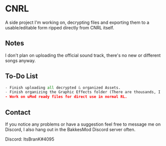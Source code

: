 # CNRL

A side project I'm working on, decrypting files and exporting them to a usable/editable form ripped directly from CNRL itself.

## Notes

I don't plan on uploading the official sound track, there's no new or different songs anyway.

## To-Do List

```python
- Finish uploading all decrypted & organized Assets.
- Finish organizing the Graphic Effects folder (There are thousands, I'm lazy so this may take time).
- Work on uMod ready files for direct use in normal RL.
```

## Contact
If you notice any problems or have a suggestion feel free to message me on Discord, I also hang out in the BakkesMod Discord server often.

Discord: ItsBranK#4095
